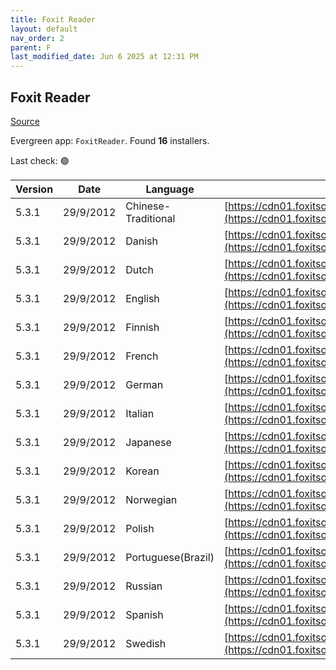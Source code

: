 ```yaml
---
title: Foxit Reader
layout: default
nav_order: 2
parent: F
last_modified_date: Jun 6 2025 at 12:31 PM
---
```


## Foxit Reader

[Source](https://www.foxitsoftware.com/pdf-reader/)

Evergreen app: `FoxitReader`. Found **16** installers.

Last check: 🟢

| Version | Date      | Language            | URI                                                                                                                                                                                                                                                                |
| ------- | --------- | ------------------- | ------------------------------------------------------------------------------------------------------------------------------------------------------------------------------------------------------------------------------------------------------------------ |
| 5.3.1   | 29/9/2012 | Chinese-Traditional | [https://cdn01.foxitsoftware.com/product/reader/desktop/win/2025.1.0/FoxitPDFReader20251_L10N_Setup.msi](https://cdn01.foxitsoftware.com/product/reader/desktop/win/2025.1.0/FoxitPDFReader20251_L10N_Setup.msi)                                                   |
| 5.3.1   | 29/9/2012 | Danish              | [https://cdn01.foxitsoftware.com/product/reader/desktop/win/9.7.2/15412084637D71E3B46C01319F8F9620/FoxitReader972_L10N_Setup.msi](https://cdn01.foxitsoftware.com/product/reader/desktop/win/9.7.2/15412084637D71E3B46C01319F8F9620/FoxitReader972_L10N_Setup.msi) |
| 5.3.1   | 29/9/2012 | Dutch               | [https://cdn01.foxitsoftware.com/product/reader/desktop/win/9.7.2/15412084637D71E3B46C01319F8F9620/FoxitReader972_L10N_Setup.msi](https://cdn01.foxitsoftware.com/product/reader/desktop/win/9.7.2/15412084637D71E3B46C01319F8F9620/FoxitReader972_L10N_Setup.msi) |
| 5.3.1   | 29/9/2012 | English             | [https://cdn01.foxitsoftware.com/product/reader/desktop/win/9.7.2/7ED4D1EAE54FA3F6B7638698251A6416/FoxitReader972_enu_Setup.msi](https://cdn01.foxitsoftware.com/product/reader/desktop/win/9.7.2/7ED4D1EAE54FA3F6B7638698251A6416/FoxitReader972_enu_Setup.msi)   |
| 5.3.1   | 29/9/2012 | Finnish             | [https://cdn01.foxitsoftware.com/product/reader/desktop/win/9.7.2/15412084637D71E3B46C01319F8F9620/FoxitReader972_L10N_Setup.msi](https://cdn01.foxitsoftware.com/product/reader/desktop/win/9.7.2/15412084637D71E3B46C01319F8F9620/FoxitReader972_L10N_Setup.msi) |
| 5.3.1   | 29/9/2012 | French              | [https://cdn01.foxitsoftware.com/product/reader/desktop/win/9.7.2/15412084637D71E3B46C01319F8F9620/FoxitReader972_L10N_Setup.msi](https://cdn01.foxitsoftware.com/product/reader/desktop/win/9.7.2/15412084637D71E3B46C01319F8F9620/FoxitReader972_L10N_Setup.msi) |
| 5.3.1   | 29/9/2012 | German              | [https://cdn01.foxitsoftware.com/product/reader/desktop/win/9.7.2/15412084637D71E3B46C01319F8F9620/FoxitReader972_L10N_Setup.msi](https://cdn01.foxitsoftware.com/product/reader/desktop/win/9.7.2/15412084637D71E3B46C01319F8F9620/FoxitReader972_L10N_Setup.msi) |
| 5.3.1   | 29/9/2012 | Italian             | [https://cdn01.foxitsoftware.com/product/reader/desktop/win/9.7.2/15412084637D71E3B46C01319F8F9620/FoxitReader972_L10N_Setup.msi](https://cdn01.foxitsoftware.com/product/reader/desktop/win/9.7.2/15412084637D71E3B46C01319F8F9620/FoxitReader972_L10N_Setup.msi) |
| 5.3.1   | 29/9/2012 | Japanese            | [https://cdn01.foxitsoftware.com/product/reader/desktop/win/2025.1.0/FoxitPDFReader20251_L10N_Setup.msi](https://cdn01.foxitsoftware.com/product/reader/desktop/win/2025.1.0/FoxitPDFReader20251_L10N_Setup.msi)                                                   |
| 5.3.1   | 29/9/2012 | Korean              | [https://cdn01.foxitsoftware.com/product/reader/desktop/win/2025.1.0/FoxitPDFReader20251_L10N_Setup.msi](https://cdn01.foxitsoftware.com/product/reader/desktop/win/2025.1.0/FoxitPDFReader20251_L10N_Setup.msi)                                                   |
| 5.3.1   | 29/9/2012 | Norwegian           | [https://cdn01.foxitsoftware.com/product/reader/desktop/win/9.7.2/15412084637D71E3B46C01319F8F9620/FoxitReader972_L10N_Setup.msi](https://cdn01.foxitsoftware.com/product/reader/desktop/win/9.7.2/15412084637D71E3B46C01319F8F9620/FoxitReader972_L10N_Setup.msi) |
| 5.3.1   | 29/9/2012 | Polish              | [https://cdn01.foxitsoftware.com/product/reader/desktop/win/9.7.2/15412084637D71E3B46C01319F8F9620/FoxitReader972_L10N_Setup.msi](https://cdn01.foxitsoftware.com/product/reader/desktop/win/9.7.2/15412084637D71E3B46C01319F8F9620/FoxitReader972_L10N_Setup.msi) |
| 5.3.1   | 29/9/2012 | Portuguese(Brazil)  | [https://cdn01.foxitsoftware.com/product/reader/desktop/win/9.7.2/15412084637D71E3B46C01319F8F9620/FoxitReader972_L10N_Setup.msi](https://cdn01.foxitsoftware.com/product/reader/desktop/win/9.7.2/15412084637D71E3B46C01319F8F9620/FoxitReader972_L10N_Setup.msi) |
| 5.3.1   | 29/9/2012 | Russian             | [https://cdn01.foxitsoftware.com/product/reader/desktop/win/9.7.2/15412084637D71E3B46C01319F8F9620/FoxitReader972_L10N_Setup.msi](https://cdn01.foxitsoftware.com/product/reader/desktop/win/9.7.2/15412084637D71E3B46C01319F8F9620/FoxitReader972_L10N_Setup.msi) |
| 5.3.1   | 29/9/2012 | Spanish             | [https://cdn01.foxitsoftware.com/product/reader/desktop/win/9.7.2/15412084637D71E3B46C01319F8F9620/FoxitReader972_L10N_Setup.msi](https://cdn01.foxitsoftware.com/product/reader/desktop/win/9.7.2/15412084637D71E3B46C01319F8F9620/FoxitReader972_L10N_Setup.msi) |
| 5.3.1   | 29/9/2012 | Swedish             | [https://cdn01.foxitsoftware.com/product/reader/desktop/win/9.7.2/15412084637D71E3B46C01319F8F9620/FoxitReader972_L10N_Setup.msi](https://cdn01.foxitsoftware.com/product/reader/desktop/win/9.7.2/15412084637D71E3B46C01319F8F9620/FoxitReader972_L10N_Setup.msi) |
